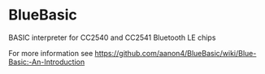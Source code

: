 BlueBasic
=========

BASIC interpreter for CC2540 and CC2541 Bluetooth LE chips

For more information see https://github.com/aanon4/BlueBasic/wiki/Blue-Basic:-An-Introduction
